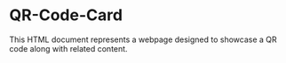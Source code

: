 # QR-Code-Card
This HTML document represents a webpage designed to showcase a QR code along with related content.
